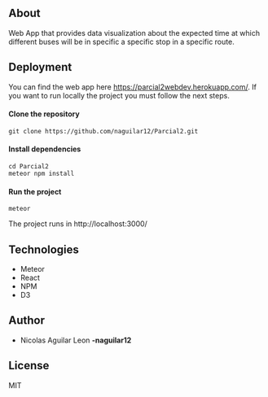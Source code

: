 ## About

Web App that provides data visualization about the expected time at which different buses will be in specific a specific stop in a specific route.

## Deployment

You can find the web app here https://parcial2webdev.herokuapp.com/. If you want to run locally the project you must follow the next steps.

#### Clone the repository
```
git clone https://github.com/naguilar12/Parcial2.git
```
#### Install dependencies
```
cd Parcial2
meteor npm install
```
#### Run the project
```
meteor
```

The project runs in http://localhost:3000/


## Technologies

- Meteor
- React
- NPM
- D3


## Author
- Nicolas Aguilar Leon **-naguilar12**

## License
MIT



